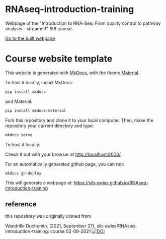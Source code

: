 

# RNAseq-introduction-training

Webpage of the "Introduction to RNA-Seq: From quality control to pathway analysis - streamed" SIB course.

[Go to the built webpage](https://sib-swiss.github.io/RNAseq-introduction-training/)



# Course website template

This website is generated with [MkDocs](https://www.mkdocs.org/), with the theme [Material](https://squidfunk.github.io/mkdocs-material/).

To host it locally, install MkDocs:
```bash
pip install mkdocs
```

and Material:
```bash
pip install mkdocs-material
```

Fork this repository and clone it to your local computer. Then, make the repository your current directory and type:

```bash
mkdocs serve
```

To host it locally.

Check it out with your browser at [http://localhost:8000/](http://localhost:8000/).

For an automatically generated github page, you can run:

```sh
mkdocs gh-deploy
```

This will generate a webpage at:
https://sib-swiss.github.io/RNAseq-introduction-training


## reference

this repository was originally cloned from

Wandrille Duchemin. (2021, September 27). sib-swiss/RNAseq-introduction-training: course 02-09-2021 [![DOI](https://zenodo.org/badge/383052580.svg)](https://zenodo.org/badge/latestdoi/383052580)
